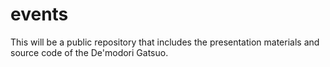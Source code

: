 # events
This will be a public repository that includes the presentation materials and source code of the De'modori Gatsuo.
